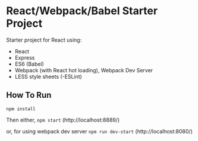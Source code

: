 # React/Webpack/Babel Starter Project

Starter project for React using:
- React
- Express
- ES6 (Babel)
- Webpack (with React hot loading), Webpack Dev Server
- LESS style sheets
(-ESLint)

## How To Run

`npm install`

Then either,
`npm start`
(http://localhost:8889/)

or, for using webpack dev server
`npm run dev-start`
(http://localhost:8080/)
